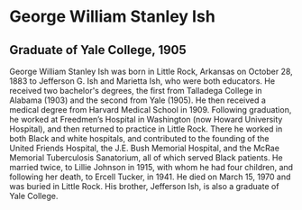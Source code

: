 # George William Stanley Ish
## Graduate of Yale College, 1905
George William Stanley Ish was born in Little Rock, Arkansas on October 28, 1883 to Jefferson G. Ish and Marietta Ish, who were both educators. He received two bachelor's degrees, the first from Talladega College in Alabama (1903) and the second from Yale (1905). He then received a medical degree from Harvard Medical School in 1909. Following graduation, he worked at Freedmen’s Hospital in Washington (now Howard University Hospital), and then returned to practice in Little Rock. There he worked in both Black and white hospitals, and contributed to the founding of the United Friends Hospital, the J.E. Bush Memorial Hospital, and the McRae Memorial Tuberculosis Sanatorium, all of which served Black patients. He married twice, to Lillie Johnson in 1915, with whom he had four children, and following her death, to Ercell Tucker, in 1941. He died on March 15, 1970 and was buried in Little Rock. His brother, Jefferson Ish, is also a graduate of Yale College.

